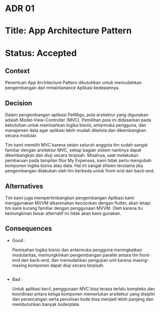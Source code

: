 # ADR 01
# Title: App Architecture Pattern
# Status: Accepted

## Context
Penentuan App Architecture Pattern dibutuhkan untuk memudahkan pengembangan dan mmaintanance Aplikasi kedepannya.

## Decision
Dalam pengembangan aplikasi PetMigo, pola arsitektur yang digunakan adalah Model-View-Controller (MVC). Pemilihan pola ini didasarkan pada kebutuhan untuk memisahkan logika bisnis, antarmuka pengguna, dan manajemen data agar aplikasi lebih mudah dikelola dan dikembangkan secara modular.

Tim kami memilih MVC karena selain seluruh anggota tim sudah sangat familiar dengan arsitektur MVC, setiap bagian sistem nantinya dapat dikembangkan dan diuji secara terpisah. Misalnya, saat melakukan pembaruan pada tampilan fitur My Expenses, kami tidak perlu mengubah komponen logika bisnis atau data. Hal ini sangat efisien terutama jika pengembangan dilakukan oleh tim berbeda untuk front-end dan back-end. 


## Alternatives
Tim kami juga mempertimbangkan pengembangan Aplikasi kami menggunakan MVVM dikarenakan kecocokan dengan flutter, akan tetapi tim kami kurang familiar dengan penggunaan MVVM. Oleh karena itu kemungkinan besar alternatif ini tidak akan kami gunakan.


## Consequences
- Good : 

    Pemisahan logika bisnis dan antarmuka pengguna meningkatkan modularitas, memungkinkan pengembangan parallel antara tim front-end dan back-end, dan memudahkan pengujian unit karena masing-masing komponen dapat diuji secara terpisah.
##
- Bad : 

    Untuk aplikasi kecil, penggunaan MVC bisa terasa terlalu kompleks dan koordinasi antara ketiga komponen memerlukan arsitektur yang disiplin dan perancangan serta penulisan kode bisa menjadi lebih panjang dan membutuhkan banyak boilerplate.
